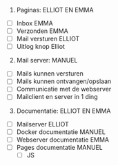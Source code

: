 1. Paginas: ELLIOT EN EMMA
- [ ] Inbox EMMA
- [ ] Verzonden EMMA
- [ ] Mail versturen ELLIOT
- [ ] Uitlog knop Elliot

2. Mail server: MANUEL
- [ ] Mails kunnen versturen 
- [ ] Mails kunnen ontvangen/opslaan 
- [ ] Communicatie met de webserver 
- [ ] Mailclient en server in 1 ding

3. Documentatie: ELLIOT EN EMMA
- [ ] Mailserver ELLIOT
- [ ] Docker documentatie MANUEL
- [ ] Webserver documentatie EMMA
- [ ] Pages documentatie MANUEL
	- [ ] JS